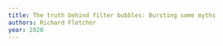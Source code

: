 ```yaml
---
title: The truth behind filter bubbles: Bursting some myths
authors: Richard Fletcher
year: 2020
---
```


